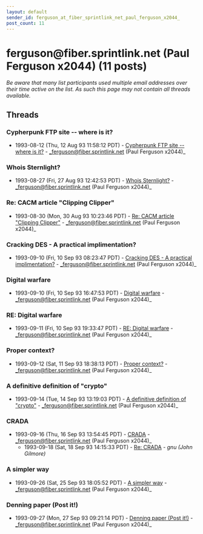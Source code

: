 ```yaml
---
layout: default
sender_id: ferguson_at_fiber_sprintlink_net_paul_ferguson_x2044_
post_count: 11
---
```


# ferguson<span>@</span>fiber.sprintlink.net (Paul Ferguson x2044) (11 posts)

_Be aware that many list participants used multiple email addresses over their time active on the list. As such this page may not contain all threads available._

## Threads

### Cypherpunk FTP site -- where is it?
+ 1993-08-12 (Thu, 12 Aug 93 11:58:12 PDT) - [Cypherpunk FTP site -- where is it?](/archive/1993/08/43b93e636cca952fb5b4dd158c673fce44aa85221855deaf4179442e263a9821) - _ferguson@fiber.sprintlink.net (Paul Ferguson x2044)_

### Whois Sternlight?
+ 1993-08-27 (Fri, 27 Aug 93 12:42:53 PDT) - [Whois Sternlight?](/archive/1993/08/705f680fd47467bf8c3b5243f51fe4449b237084fe49052c79e8f4f35ff588cd) - _ferguson@fiber.sprintlink.net (Paul Ferguson x2044)_

### Re: CACM article "Clipping Clipper"
+ 1993-08-30 (Mon, 30 Aug 93 10:23:46 PDT) - [Re: CACM article "Clipping Clipper"](/archive/1993/08/deb4c5068922979a09dd09fc7a2579ab2ab5872b10cabbfe7ef458de9240f95f) - _ferguson@fiber.sprintlink.net (Paul Ferguson x2044)_

### Cracking DES - A practical implimentation?
+ 1993-09-10 (Fri, 10 Sep 93 08:23:47 PDT) - [Cracking DES - A practical implimentation?](/archive/1993/09/2d39b32e89148565d9a573f524e2b794a285437d12e570b42a0739cd4ae8fc50) - _ferguson@fiber.sprintlink.net (Paul Ferguson x2044)_

### Digital warfare
+ 1993-09-10 (Fri, 10 Sep 93 16:47:53 PDT) - [Digital warfare](/archive/1993/09/990ca2e0eae0cd6f6f8c420475092214a8e003623739320ba9647d5f2f9899ec) - _ferguson@fiber.sprintlink.net (Paul Ferguson x2044)_

### RE: Digital warfare
+ 1993-09-11 (Fri, 10 Sep 93 19:33:47 PDT) - [RE: Digital warfare](/archive/1993/09/2158e85d62915a0d8445c3c2fd30b2a6f4063b8a53379764972929ed304e6763) - _ferguson@fiber.sprintlink.net (Paul Ferguson x2044)_

### Proper context?
+ 1993-09-12 (Sat, 11 Sep 93 18:38:13 PDT) - [Proper context?](/archive/1993/09/f129a75f71c8cbf79ecc83ad42bd505f937b5a7b33d53a599fd11f35c6bb3a6c) - _ferguson@fiber.sprintlink.net (Paul Ferguson x2044)_

### A definitive definition of "crypto"
+ 1993-09-14 (Tue, 14 Sep 93 13:19:03 PDT) - [A definitive definition of "crypto"](/archive/1993/09/3107db2002611359b7616bbb94fe108fac07cf156ef7ff57787af5818d65ec05) - _ferguson@fiber.sprintlink.net (Paul Ferguson x2044)_

### CRADA
+ 1993-09-16 (Thu, 16 Sep 93 13:54:45 PDT) - [CRADA](/archive/1993/09/73b13c53f073ad1054996bb940592c4f11375e0f4cecfe7b2a7417ab2cc4cd76) - _ferguson@fiber.sprintlink.net (Paul Ferguson x2044)_
  + 1993-09-18 (Sat, 18 Sep 93 14:15:33 PDT) - [Re: CRADA](/archive/1993/09/d1823b861eaeb37c86c389e0db1d401bf6aa431917897429974249aaea52a61b) - _gnu (John Gilmore)_

### A simpler way
+ 1993-09-26 (Sat, 25 Sep 93 18:05:52 PDT) - [A simpler way](/archive/1993/09/b8a1c0b5bd53e07be7864ad13811a41a02e920d61e1ab54de6aebbd029c89825) - _ferguson@fiber.sprintlink.net (Paul Ferguson x2044)_

### Denning paper (Post it!)
+ 1993-09-27 (Mon, 27 Sep 93 09:21:14 PDT) - [Denning paper (Post it!)](/archive/1993/09/645ecdc22080e63db3d1226b57368a60d81c0127165369ef2ab6ec0f790eba80) - _ferguson@fiber.sprintlink.net (Paul Ferguson x2044)_


